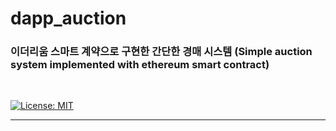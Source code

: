 # dapp_auction
### 이더리움 스마트 계약으로 구현한 간단한 경매 시스템 (Simple auction system implemented with ethereum smart contract)

<br />

[![License: MIT](https://img.shields.io/badge/License-MIT-yellow.svg)](https://opensource.org/licenses/MIT)

-----------------------------------------------